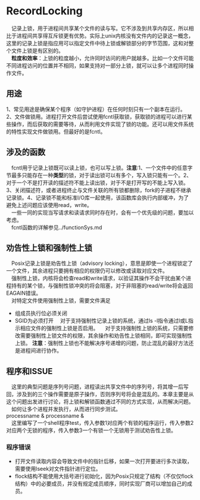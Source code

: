 # RecordLocking
&emsp;记录上锁，用于进程间共享某个文件的读与写。它不涉及到共享内存区，所以相比于进程间共享得互斥锁更有优势。实际上unix内核没有文件内的记录这一概念，这里的记录上锁是指应用可以指定文件中待上锁或解锁部分的字节范围，这和对整个文件上锁是有区别的。  
&emsp;**粒度和效率**：上锁的粒度越小，允许同时访问的用户就越多。比如一个文件可能不同进程访问的位置并不相同，如果支持对一部分上锁，就可以让多个进程同时操作文件。  

## 用途
1、常见用途是确保某个程序（如守护进程）在任何时刻只有一个副本在运行。  
2、文件做锁用。进程打开文件后尝试使用fcntl获取锁，获取锁的进程可以进行某些操作，而后获取的需要等待，从而利用文件实现了锁的功能。还可以用文件系统的特性实现文件做锁用。但最好的是fcntl。

## 涉及的函数
&emsp;fcntl用于记录上锁既可以读上锁，也可以写上锁。**注意**:1、一个文件中的任意字节最多只能存在一种**类型**的锁，对于读出锁可以有多个，写入锁只能有一个。2、对于一个不是打开读的描述符不能上读出锁，对于不是打开写的不能上写入锁。3、关闭描述符，或者进程终止与文件关联的所有锁都删除，fork的子进程不继承记录锁。4、记录锁不能和标准I/O库一起使用，该函数库会执行内部缓冲，为了避免上述问题应该使用read，write。  
&emsp;一些一同的实现当写请求和读请求同时存在时，会有一个优先级的问题，要加以考虑。  
&emsp;fcntl函数的详解参见../functionSys.md

## 劝告性上锁和强制性上锁

&emsp;Posix记录上锁是劝告性上锁（advisory locking），意思是即使一个进程锁定了一个文件，其余进程只要拥有相应的权限仍可以修改或读取对应文件。  
&emsp;强制性上锁，内核将会检查read和write请求，以验证其操作不会干扰由某个进程持有的某个锁，与强制性锁冲突的将会阻塞，对于非阻塞的read/write将会返回EAGAIN错误。  
&emsp;对特定文件使用强制性上锁，需要文件满足  
* 组成员执行位必须关闭
* SGID为必须打开
&emsp;对于支持强制性记录上锁的系统，通过ls -l指令通过l或L指示相应文件的强制性上锁是否启用。
&emsp;对于支持强制性上锁的系统，只需要修改需要强制性上锁文件的权限，其余操作和劝告性上锁相同，即可实现强制性上锁。
**注意**：强制性上锁也不能解决序号递增的问题，防止混乱的最好方法还是进程间进行协作。

## 程序和ISSUE
&emsp;这里的典型问题是序列号问题，进程读出共享文件中的序列号，将其增一后写回，涉及到的三个操作需要是原子操作，否则序列号将会是混乱的。本章主要是从这个问题出发进行讨论，将上锁和解锁函数通过不同的方式实现，从而解决问题。
&emsp;如何让多个进程并发执行，从而进行同步测试。  
    processname & processname &  
&emsp;这里编写了一个shell程序test，传入参数1对应两个有锁的程序运行，传入参数2对应两个无锁的程序，传入参数3一个有锁一个无锁用于测试劝告性上锁。

### 程序错误

* 打开文件读取内容会导致文件中的指针后移，如果一次打开要进行多次读取，需要使用lseek对文件指针进行定位。  
* flock结构不能使用大括号进行初始化，因为Posix只规定了结构（不仅仅flock结构）中的必要成员，并没有规定成员顺序，同时实现厂商可以增加自己的成员。
